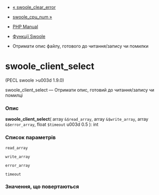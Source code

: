 - [« swoole_clear_error](function.swoole-clear-error.md)
- [swoole_cpu_num »](function.swoole-cpu-num.md)

- [PHP Manual](index.md)
- [Функції Swoole](ref.swoole-funcs.md)
- Отримати опис файлу, готового до читання/запису чи помилки

# swoole_client_select

(PECL swoole \>u003d 1.9.0)

swoole_client_select — Отримати опис, готовий до читання/запису
чи помилці

### Опис

**swoole_client_select**(
array `&$read_array`,
array `&$write_array`,
array `&$error_array`,
float `$timeout` u003d 0.5
): int

### Список параметрів

`read_array`

`write_array`

`error_array`

`timeout`

### Значення, що повертаються
